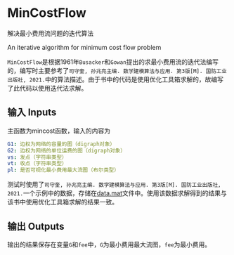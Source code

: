 # MinCostFlow
解决最小费用流问题的迭代算法

An iterative algorithm for minimum cost flow problem

`MinCostFlow`是根据1961年`Busacker`和`Gowan`提出的求最小费用流的迭代法编写的，编写时主要参考了`司守奎, 孙兆亮主编. 数学建模算法与应用. 第3版[M]. 国防工业出版社, 2021.`中的算法描述。由于书中的代码是使用优化工具箱求解的，故编写了此代码以使用迭代法求解。

## 输入 Inputs

主函数为mincost函数，输入的内容为

``` yaml
G1: 边权为网络的容量的图（digraph对象）
G2: 边权为网络的单位运费的图（digraph对象）
vs: 发点（字符串类型）
vt: 收点（字符串类型）
pl: 是否可视化最小费用最大流图（布尔类型）
```

测试时使用了`司守奎, 孙兆亮主编. 数学建模算法与应用. 第3版[M]. 国防工业出版社, 2021.`一个示例中的数据，存储在[data.mat](https://github.com/IceBreakerW/MinCostFlow/blob/main/data.mat)文件中。使用该数据求解得到的结果与该书中使用优化工具箱求解的结果一致。

## 输出 Outputs

输出的结果保存在变量`G`和`fee`中，`G`为最小费用最大流图，`fee`为最小费用。
